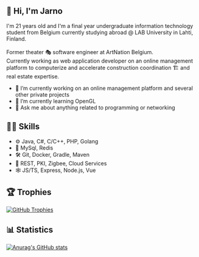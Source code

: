 ## 👋 Hi, I'm Jarno 

I'm 21 years old and I'm a final year undergraduate information technology student from Belgium currently studying abroad @ LAB University in Lahti, Finland.<br>
<br>
Former theater 🎭 software engineer at ArtNation Belgium.<br>
Currently working as web application developer on an online management platform to computerize and accelerate construction coordination 🏗 and real estate expertise.

- 🔭 I’m currently working on an online management platform and several other private projects
- 🌱 I’m currently learning OpenGL
- 💬 Ask me about anything related to programming or networking

## 👨‍💻 Skills

- ⚙ Java, C#, C/C++, PHP, Golang
- 💾 MySql, Redis
- 🛠 Git, Docker, Gradle, Maven
- 📡 REST, PKI, Zigbee, Cloud Services
- 🕸 JS/TS, Express, Node.js, Vue

## 🏆 Trophies

[![GitHub Trophies](https://github-profile-trophy.vercel.app/?username=mininotallarines&show_icons=true&theme=onestar&margin-w=15&no-frame=true&no-bg=true)](https://github.com/mininotallarines)


## 📊 Statistics

[![Anurag's GitHub stats](https://github-readme-stats.vercel.app/api?username=mininotallarines&count_private=true&show_icons=true&theme=dark&bg_color=0D1117&border_color=30363D)](https://github.com/mininotallarines)
